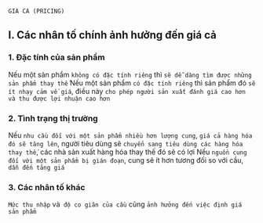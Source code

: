 
    GIÁ CẢ (PRICING)

## I. Các nhân tố chính ảnh hưởng đến giá cả

### 1. Đặc tính của sản phẩm
  Nếu một sản phẩm `không có đặc tính riêng` thì `sẽ dễ dàng tìm được những sản phẩm thay thế`
  Nếu một sản phẩm `có đặc tính riêng` thì sản phẩm đó `sẽ ít nhạy cảm về giá`, điều này `cho phép người sản xuất đánh giá cao hơn và thu được lợi nhuận cao hơn`

### 2. Tình trạng thị trường
  Nếu `nhu cầu đối với một sản phẩm nhiều hơn lượng cung`, `giá cả hàng hóa đó sẽ tăng lên`, người tiêu dùng sẽ `chuyển sang tiêu dùng các hàng hóa thay thế`, các nhà sản xuất hàng hóa thay thế đó sẽ có lợi
  Nếu `nguồn cung đối với một sản phẩm bị gián đoạn`, cung sẽ ít hơn tương đối so với cầu, `dẫn đến tăng giá`

### 3. Các nhân tố khác
  `Mức thu nhập` và` độ co giãn của cầu` cũng `ảnh hưởng đến việc định giá sản phẩm`